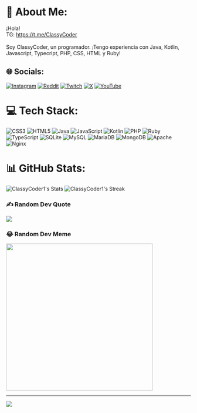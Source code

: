 # 💫 About Me:
¡Hola!<br>TG: https://t.me/ClassyCoder<br><br>Soy ClassyCoder, un programador. ¡Tengo experiencia con Java, Kotlin, Javascript, Typecript, PHP, CSS, HTML y Ruby!


## 🌐 Socials:
[![Instagram](https://img.shields.io/badge/Instagram-%23E4405F.svg?logo=Instagram&logoColor=white)](https://instagram.com/@ClassyCoder1) [![Reddit](https://img.shields.io/badge/Reddit-%23FF4500.svg?logo=Reddit&logoColor=white)](https://reddit.com/user/@ClassyCoder1) [![Twitch](https://img.shields.io/badge/Twitch-%239146FF.svg?logo=Twitch&logoColor=white)](https://twitch.tv/classycoder1) [![X](https://img.shields.io/badge/X-black.svg?logo=X&logoColor=white)](https://x.com/ClassyCoder1) [![YouTube](https://img.shields.io/badge/YouTube-%23FF0000.svg?logo=YouTube&logoColor=white)](https://youtube.com/@ClassyCoder) 

# 💻 Tech Stack:
![CSS3](https://img.shields.io/badge/css3-%231572B6.svg?style=flat&logo=css3&logoColor=white) ![HTML5](https://img.shields.io/badge/html5-%23E34F26.svg?style=flat&logo=html5&logoColor=white) ![Java](https://img.shields.io/badge/java-%23ED8B00.svg?style=flat&logo=openjdk&logoColor=white) ![JavaScript](https://img.shields.io/badge/javascript-%23323330.svg?style=flat&logo=javascript&logoColor=%23F7DF1E) ![Kotlin](https://img.shields.io/badge/kotlin-%237F52FF.svg?style=flat&logo=kotlin&logoColor=white) ![PHP](https://img.shields.io/badge/php-%23777BB4.svg?style=flat&logo=php&logoColor=white) ![Ruby](https://img.shields.io/badge/ruby-%23CC342D.svg?style=flat&logo=ruby&logoColor=white) ![TypeScript](https://img.shields.io/badge/typescript-%23007ACC.svg?style=flat&logo=typescript&logoColor=white) ![SQLite](https://img.shields.io/badge/sqlite-%2307405e.svg?style=flat&logo=sqlite&logoColor=white) ![MySQL](https://img.shields.io/badge/mysql-%2300000f.svg?style=flat&logo=mysql&logoColor=white) ![MariaDB](https://img.shields.io/badge/MariaDB-003545?style=flat&logo=mariadb&logoColor=white) ![MongoDB](https://img.shields.io/badge/MongoDB-%234ea94b.svg?style=flat&logo=mongodb&logoColor=white) ![Apache](https://img.shields.io/badge/apache-%23D42029.svg?style=flat&logo=apache&logoColor=white) ![Nginx](https://img.shields.io/badge/nginx-%23009639.svg?style=flat&logo=nginx&logoColor=white)
# 📊 GitHub Stats:
![ClassyCoder1's Stats](https://github-readme-stats.vercel.app/api?username=ClassyCoder1&theme=dark&show_icons=true&hide_border=false&count_private=true)
![ClassyCoder1's Streak](https://github-readme-streak-stats.herokuapp.com/?user=ClassyCoder1&theme=dark&hide_border=false)


### ✍️ Random Dev Quote
![](https://quotes-github-readme.vercel.app/api?type=vetical&theme=radical)

### 😂 Random Dev Meme
<img src='https://randommeme-five.vercel.app/' style="height: 400px;"/>

---
[![](https://visitcount.itsvg.in/api?id=ClassyCoder1&icon=5&color=12)](https://visitcount.itsvg.in)
